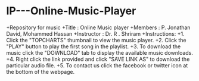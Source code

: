 # IP---Online-Music-Player
+Repository for music
+Title : Online Music player
+Members : P. Jonathan David, Mohammed Hassan
+Instructor : Dr. R . Shriram
+Instructions:
+1. Click the "TOPCHARTS" thumbnail to view the music player.
+2. Click the "PLAY" button to play the first song in the playlist.
+3. To download the music click the "DOWNLOAD" tab to display the available music downloads.
+4. Right click the link provided and click "SAVE LINK AS" to download the particular audio file.
+5. To contact us click the facebook or twitter icon at the bottom of the webpage.
